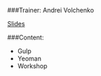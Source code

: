 ###Trainer: Andrei Volchenko

[Slides](https://docs.google.com/presentation/d/1VBKZ9OzOlJ1jl7Fb-REtP_ijVBS-XZwLrciW2QrO1ig/edit?usp=sharing)

###Content:
- Gulp
- Yeoman
- Workshop